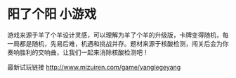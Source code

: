 # 阳了个阳 小游戏

游戏来源于羊了个羊设计灵感，可以理解为羊了个羊的升级版，卡牌变得随机，每一局都是随机，先易后难，机遇和挑战并存。题材来源于核酸检测，闯关后会为你奏响胜利的交响曲，让我们一起来消除核酸检测吧！

最新试玩链接 http://www.mizuiren.com/game/yanglegeyang
